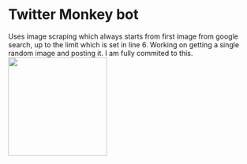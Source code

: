 
<h1>Twitter Monkey bot</h1>

Uses image scraping which always starts from first image from google search, up to the limit which is set in line 6.
Working on getting a single random image and posting it.
I am fully commited to this.
<img src="https://user-images.githubusercontent.com/72727072/118412689-10f02f00-b6a4-11eb-9842-7a8b2f33e23a.png" width=200>
